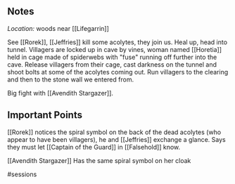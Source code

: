 ## Notes
*Location:* woods near [[Lifegarrin]]


See [[Rorek]], [[Jeffries]] kill some acolytes, they join us. Heal up, head into tunnel. Villagers are locked up in cave by vines, woman named [[Horetia]] held in cage made of spiderwebs with "fuse" running off further into the cave. 
Release villagers from their cage, cast darkness on the tunnel and shoot bolts at some of the acolytes coming out. Run villagers to the clearing and then to the stone wall we entered from. 

Big fight with [[Avendith Stargazer]]. 


## Important Points
[[Rorek]] notices the spiral symbol on the back of the dead acolytes (who appear to have been villagers), he and [[Jeffries]] exchange a glance. Says they must let [[Captain of the Guard]] in [[Falsehold]] know. 

[[Avendith Stargazer]] Has the same spiral symbol on her cloak

#sessions